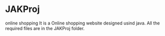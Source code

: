 # JAKProj
online shopping
It is a Online shopping website designed usind java.
All the required files are in the JAKProj folder.
